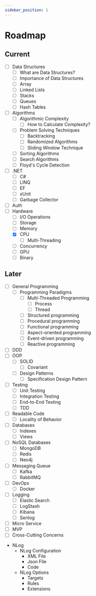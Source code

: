 ```yaml
---
sidebar_position: 1
---
```


# Roadmap

## Current

- [ ] Data Structures
  - [ ] What are Data Structures?
  - [ ] Importance of Data Structures
  - [ ] Array
  - [ ] Linked Lists
  - [ ] Stacks
  - [ ] Queues
  - [ ] Hash Tables
- [ ] Algorithms
  - [ ] Algorithmic Complexity
    - [ ] How to Calculate Complexity?
  - [ ] Problem Solving Techniques
    - [ ] Backtracking
    - [ ] Randomized Algorithms
    - [ ] Sliding Window Technique
  - [ ] Sorting Algorithms
  - [ ] Search Algorithms
  - [ ] Floyd's Cycle Detection
- [ ] .NET
  - [ ] C#
  - [ ] LINQ
  - [ ] EF
  - [ ] xUnit
  - [ ] Garbage Collector
- [ ] Auth
- [ ] Hardware
  - [ ] I/O Operations
  - [ ] Storage
  - [ ] Memory
  - [x] CPU
    - [ ] Multi-Threading
  - [ ] Concurrency
  - [ ] GPU
  - [ ] Binary

## Later

- [ ] General Programming
  - [ ] Programming Paradigms
    - [ ] Multi-Threaded Programming
      - [ ] Process
      - [ ] Thread
    - [ ] Structured programming
    - [ ] Procedural programming
    - [ ] Functional programming
    - [ ] Aspect-oriented programming
    - [ ] Event-driven programming
    - [ ] Reactive programming
- [ ] DDD
- [ ] OOP
  - [ ] SOLID
    - [ ] Covariant
  - [ ] Design Patterns
    - [ ] Specification Design Pattern
- [ ] Testing
  - [ ] Unit Testing
  - [ ] Integration Testing
  - [ ] End-to-End Testing
  - [ ] TDD
- [ ] Readable Code
  - [ ] Locality of Behavior
- [ ] Databases
  - [ ] Indexes
  - [ ] Views
- [ ] NoSQL Databases
  - [ ] MongoDB
  - [ ] Redis
  - [ ] Neo4j
- [ ] Messaging Queue
  - [ ] Kafka
  - [ ] RabbitMQ
- [ ] DevOps
  - [ ] Docker
- [ ] Logging
  - [ ] Elastic Search
  - [ ] LogStash
  - [ ] Kibana
  - [ ] Serilog
- [ ] Micro Service
- [ ] MVP
- [ ] Cross-Cutting Concerns

- NLog
  - NLog Configuration
    - XML File
    - Json File
    - Code
  - NLog Options
    - Targets
    - Rules
    - Extensions
